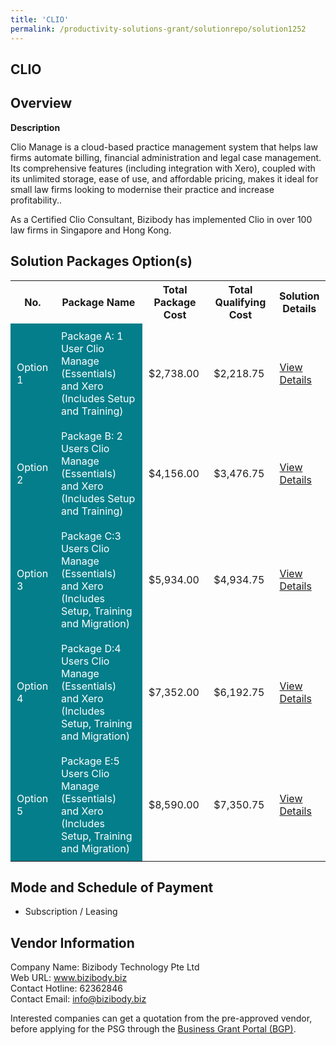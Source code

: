 ```yaml
---
title: 'CLIO'
permalink: /productivity-solutions-grant/solutionrepo/solution1252
---
```


## CLIO

## Overview

**Description**

Clio Manage is a cloud-based practice management system that helps law firms automate billing, financial administration and legal case management. Its comprehensive features (including integration with Xero), coupled with its unlimited storage, ease of use, and affordable pricing, makes it ideal for small law firms looking to modernise their practice and increase profitability..  

As a Certified Clio Consultant, Bizibody has implemented Clio in over 100 law firms in Singapore and Hong Kong.

## Solution Packages Option(s)

<table>
<tr>
<th><b>No.</b></th>
<th><b>Package Name</b></th>
<th><b>Total Package Cost</b></th>
<th><b>Total Qualifying Cost</b></th>
<th><b>Solution Details</b></th>
</tr>
<tr>
<td style='padding: 10px; background-color: #037E8A; color: #FFFFFF;'>Option 1</td>
<td style='padding: 10px; background-color: #037E8A; color: #FFFFFF;'>Package A: 1 User Clio Manage (Essentials) and Xero (Includes Setup and Training)</td>
<td style='padding: 10px;'>$2,738.00</td>
<td style='padding: 10px;'>$2,218.75</td>
<td style='padding: 10px;'><a href='/images/psg/Bizi_20220181_Desensitised_Annex_3__Part_1.pdf' target='_blank'>View Details</a></td>
</tr>
<tr>
<td style='padding: 10px; background-color: #037E8A; color: #FFFFFF;'>Option 2</td>
<td style='padding: 10px; background-color: #037E8A; color: #FFFFFF;'>Package B: 2 Users Clio Manage (Essentials) and Xero (Includes Setup and Training)</td>
<td style='padding: 10px;'>$4,156.00</td>
<td style='padding: 10px;'>$3,476.75</td>
<td style='padding: 10px;'><a href='/images/psg/Bizi_20220181_Desensitised_Annex_3__Part_2.pdf' target='_blank'>View Details</a></td>
</tr>
<tr>
<td style='padding: 10px; background-color: #037E8A; color: #FFFFFF;'>Option 3</td>
<td style='padding: 10px; background-color: #037E8A; color: #FFFFFF;'>Package C:3 Users Clio Manage (Essentials) and Xero (Includes Setup, Training and Migration)</td>
<td style='padding: 10px;'>$5,934.00</td>
<td style='padding: 10px;'>$4,934.75</td>
<td style='padding: 10px;'><a href='/images/psg/Bizi_20220181_Desensitised_Annex_3__Part_3.pdf' target='_blank'>View Details</a></td>
</tr>
<tr>
<td style='padding: 10px; background-color: #037E8A; color: #FFFFFF;'>Option 4</td>
<td style='padding: 10px; background-color: #037E8A; color: #FFFFFF;'>Package D:4 Users Clio Manage (Essentials) and Xero (Includes Setup, Training and Migration)</td>
<td style='padding: 10px;'>$7,352.00</td>
<td style='padding: 10px;'>$6,192.75</td>
<td style='padding: 10px;'><a href='/images/psg/Bizi_20220181_Desensitised_Annex_3__Part_4.pdf' target='_blank'>View Details</a></td>
</tr>
<tr>
<td style='padding: 10px; background-color: #037E8A; color: #FFFFFF;'>Option 5</td>
<td style='padding: 10px; background-color: #037E8A; color: #FFFFFF;'>Package E:5 Users Clio Manage (Essentials) and Xero (Includes Setup, Training and Migration)</td>
<td style='padding: 10px;'>$8,590.00</td>
<td style='padding: 10px;'>$7,350.75</td>
<td style='padding: 10px;'><a href='/images/psg/Bizi_20220181_Desensitised_Annex_3__Part_5.pdf' target='_blank'>View Details</a></td>
</tr>
</table>

## Mode and Schedule of Payment

 - Subscription / Leasing

## Vendor Information

 Company Name: Bizibody Technology Pte Ltd<br>Web URL: www.bizibody.biz <br>Contact Hotline: 62362846 <br>Contact Email: info@bizibody.biz <br>

Interested companies can get a quotation from the pre-approved vendor, before applying for the PSG through the <a href='https://www.businessgrants.gov.sg/' target='_blank' rel='noopener'>Business Grant Portal (BGP)</a>.

<script src="/jquery/resize-tables.js"></script>
